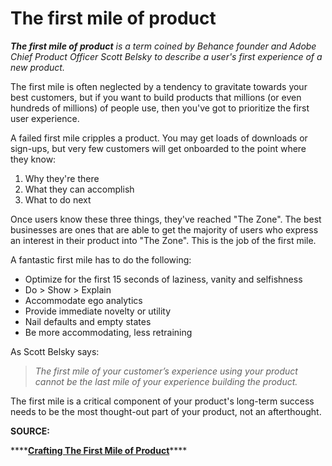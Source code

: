 # The first mile of product

_**The first mile of product** is a term coined by Behance founder and Adobe Chief Product Officer Scott Belsky to describe a user's first experience of a new product._ 

The first mile is often neglected by a tendency to gravitate towards your best customers, but if you want to build products that millions \(or even hundreds of millions\) of people use, then you've got to prioritize the first user experience. 

A failed first mile cripples a product. You may get loads of downloads or sign-ups, but very few customers will get onboarded to the point where they know: 

1. Why they're there
2. What they can accomplish 
3. What to do next 

Once users know these three things, they've reached "The Zone". The best businesses are ones that are able to get the majority of users who express an interest in their product into "The Zone". This is the job of the first mile. 

A fantastic first mile has to do the following: 

* Optimize for the first 15 seconds of laziness, vanity and selfishness
* Do &gt; Show &gt; Explain 
* Accommodate ego analytics
* Provide immediate novelty or utility
* Nail defaults and empty states
* Be more accommodating, less retraining

As Scott Belsky says: 

> _The first mile of your customer’s experience using your product cannot be the last mile of your experience building the product._

The first mile is a critical component of your product's long-term success needs to be the most thought-out part of your product, not an afterthought. 

**SOURCE:** 

\*\*\*\*[**Crafting The First Mile of Product**](https://medium.com/positiveslope/crafting-the-first-mile-of-product-7ed25e8f1027)\*\*\*\*

